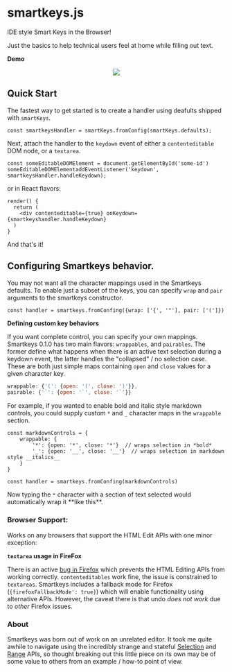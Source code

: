 # smartkeys.js

IDE style Smart Keys in the Browser!

Just the basics to help technical users feel at home while filling out text.


**Demo**

<p align="center">
    <img src="https://user-images.githubusercontent.com/1408720/50046778-de1e5880-005d-11e9-9e64-6c161ab32156.gif">
</p>



## Quick Start

The fastest way to get started is to create a handler using deafults shipped with `smartKeys`. 

```
const smartkeysHandler = smartKeys.fromConfig(smartKeys.defaults);
```

Next, attach the handler to the `keydown` event of either a `contenteditable` DOM node, or a `textarea`.

```
const someEditableDOMElement = document.getElementById('some-id')
someEditableDOMElementaddEventListener('keydown', smartkeysHandler.handleKeydown);
```

or in React flavors:

```
render() {
  return (
    <div contenteditable={true} onKeydown={smartkeyshandler.handleKeydown}
  )
}
```

And that's it!

## Configuring Smartkeys behavior.

You may not want all the character mappings used in the Smartkeys defaults. To enable just a subset of the keys, you can specify `wrap` and `pair` arguments to the smartkeys constructor. 

```
const handler = smartkeys.fromConfing({wrap: ['{', '"'], pair: ['(']})
```

**Defining custom key behaviors**

If you want complete control, you can specify your own mappings. Smartkeys 0.1.0 has two main flavors: `wrappables`, and `pairables`. The former define what happens when there is an active text selection during a keydown event, the latter handles the "collapsed" / no selection case. These are both just simple maps containing `open` and `close` values for a given character key. 

```javascript
wrappable: {'(': {open: '(', close: ')'}},
pairable: {'`': {open: '`', close: '`'}}
```

For example, if you wanted to enable bold and italic style markdown controls, you could supply custom `*` and `_` character maps in the `wrappable` section. 

```
const markdownControls = {
    wrappable: {
        '*': {open: '*', close: '*'}  // wraps selection in *bold*
        '_': {open: '__', close: '__'}  // wraps selection in markdown style __italics__
    }
}    

const handler = smartkeys.fromConfing(markdownControls)
```

Now typing the `*` character with a section of text selected would automatically wrap it \*\*like this\*\*. 


### Browser Support: 

Works on any browsers that support the HTML Edit APIs with one minor exception: 


**`textarea` usage in FireFox**

There is an active [bug in Firefox](https://bugzilla.mozilla.org/show_bug.cgi?id=1220696) which prevents the HTML Editing APIs from working correctly. `contenteditables` work fine, the issue is constrained to `textareas`. Smartkeys includes a fallback mode for Firefox (`{firefoxFallbackMode': true}`) which will enable functionality using alternative APIs. However, the caveat there is that undo _does not work_ due to _other_ Firefox issues.


### About

Smartkeys was born out of work on an unrelated editor. It took me quite awhile to navigate using the incredibly strange and stateful [Selection](https://developer.mozilla.org/en-US/docs/Web/API/Selection) and [Range](https://developer.mozilla.org/en-US/docs/Web/API/Range) APIs, so thought breaking out this little piece on its own may be of some value to others from an example / how-to point of view. 


